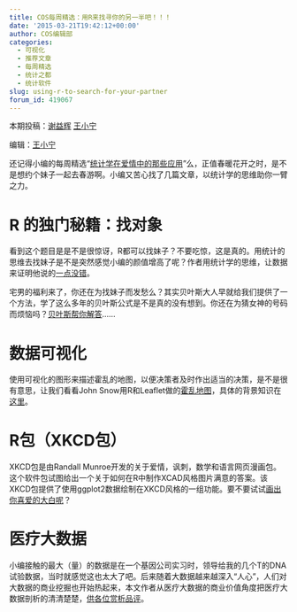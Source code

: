 ```yaml
---
title: COS每周精选：用R来找寻你的另一半吧！！！
date: '2015-03-21T19:42:12+00:00'
author: COS编辑部
categories:
  - 可视化
  - 推荐文章
  - 每周精选
  - 统计之都
  - 统计软件
slug: using-r-to-search-for-your-partner
forum_id: 419067
---
```



本期投稿：[谢益辉](http://yihui.name/) [王小宁](http://weibo.com/wangxiaoningtongxue/profile?rightmod=1&wvr=6&mod=personinfo)


编辑：[王小宁](http://weibo.com/wangxiaoningtongxue/profile?rightmod=1&wvr=6&mod=personinfo)

还记得小编的每周精选“[统计学在爱情中的那些应用](/2015/02/the-application-of-statistics-in-love/)”么，正值春暖花开之时，是不是想约个妹子一起去春游啊。小编又苦心找了几篇文章，以统计学的思维助你一臂之力。

# R 的独门秘籍：找对象

看到这个题目是是不是很惊讶，R都可以找妹子？不要吃惊，这是真的。用统计的思维去找妹子是不是突然感觉小编的颜值增高了呢？作者用统计学的思维，让数据来证明他说的[一点没错](http://www.36dsj.com/archives/25931)。

宅男的福利来了，你还在为找妹子而发愁么？其实贝叶斯大人早就给我们提供了一个方法，学了这么多年的贝叶斯公式是不是真的没有想到。你还在为猜女神的号码而烦恼吗？[贝叶斯帮你解答](http://www.flickering.cn/%e5%85%ab%e5%8d%a6%e5%a4%a9%e5%9c%b0/2015/03/%e3%80%8a%e7%99%bd%e4%ba%91%e4%b9%a6%e5%9b%ad%e3%80%8b%e4%b9%8b%e6%95%b0%e5%ad%97%e6%97%b6%e4%bb%a3%ef%bc%88%e4%ba%94%ef%bc%89/?from=groupmessage&isappinstalled=0)……


# 数据可视化

使用可视化的图形来描述霍乱的地图，以便决策者及时作出适当的决策，是不是很有意思，让我们看看John Snow用R和Leaflet做的[霍乱地图](http://walkerke.github.io/maps/snow_cholera.html)，具体的背景知识在[这里](http://en.wikipedia.org/wiki/1854_Broad_Street_cholera_outbreak)。


# R包（XKCD包）

XKCD包是由Randall Munroe开发的关于爱情，讽刺，数学和语言网页漫画包。这个软件包试图给出一个关于如何在R中制作XCAD风格图片满意的答案。该XKCD包提供了使用ggplot2数据绘制在XKCD风格的一组功能。要不要试试[画出你喜爱的大白呢](http://xkcd.r-forge.r-project.org)？

# 医疗大数据

小编接触的最大（量）的数据是在一个基因公司实习时，领导给我的几个T的DNA试验数据，当时就感觉这也太大了吧。后来随着大数据越来越深入“人心”，人们对大数据的商业挖掘也开始热起来，本文作者从医疗大数据的商业价值角度把医疗大数据剖析的清清楚楚，[供各位赏析品评](http://www.36kr.com/p/220623.html)。

